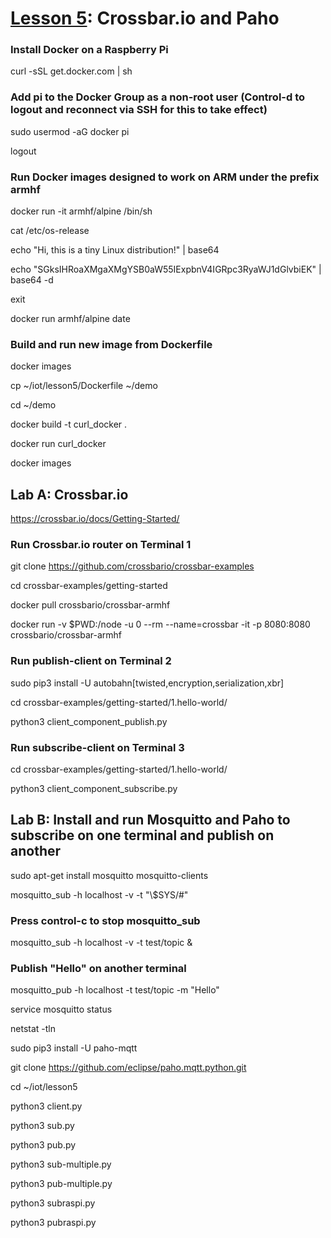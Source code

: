 # <a href="https://goo.gl/shPybk">Lesson 5</a>: Crossbar.io and Paho

### Install Docker on a Raspberry Pi

curl -sSL get.docker.com | sh

### Add pi to the Docker Group as a non-root user (Control-d to logout and reconnect via SSH for this to take effect)

sudo usermod -aG docker pi

logout

### Run Docker images designed to work on ARM under the prefix armhf

docker run -it armhf/alpine /bin/sh

cat /etc/os-release

echo "Hi, this is a tiny Linux distribution!" | base64

echo "SGksIHRoaXMgaXMgYSB0aW55IExpbnV4IGRpc3RyaWJ1dGlvbiEK" | base64 -d

exit

docker run armhf/alpine date

### Build and run new image from Dockerfile

docker images

cp ~/iot/lesson5/Dockerfile ~/demo

cd ~/demo

docker build -t curl_docker .

docker run curl_docker

docker images

## Lab A: Crossbar.io

https://crossbar.io/docs/Getting-Started/

### Run Crossbar.io router on Terminal 1

git clone https://github.com/crossbario/crossbar-examples

cd crossbar-examples/getting-started

docker pull crossbario/crossbar-armhf

docker run -v $PWD:/node -u 0 --rm --name=crossbar -it -p 8080:8080 crossbario/crossbar-armhf

### Run publish-client on Terminal 2

sudo pip3 install -U autobahn[twisted,encryption,serialization,xbr]

cd crossbar-examples/getting-started/1.hello-world/

python3 client_component_publish.py

### Run subscribe-client on Terminal 3

cd crossbar-examples/getting-started/1.hello-world/

python3 client_component_subscribe.py

## Lab B: Install and run Mosquitto and Paho to subscribe on one terminal and publish on another

sudo apt-get install mosquitto mosquitto-clients

mosquitto_sub -h localhost -v -t "\\\$SYS/#"

### Press control-c to stop mosquitto_sub

mosquitto_sub -h localhost -v -t test/topic &

### Publish "Hello" on another terminal

mosquitto_pub -h localhost -t test/topic -m "Hello"

service mosquitto status

netstat -tln

sudo pip3 install -U paho-mqtt

git clone https://github.com/eclipse/paho.mqtt.python.git

cd ~/iot/lesson5

python3 client.py

python3 sub.py

python3 pub.py

python3 sub-multiple.py

python3 pub-multiple.py

python3 subraspi.py

python3 pubraspi.py
